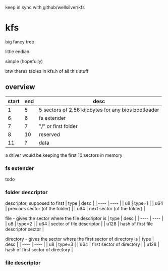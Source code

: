 keep in sync with github/wellsilver/kfs

# kfs

big fancy tree

little endian

simple (hopefully)

btw theres tables in kfs.h of all this stuff

## overview
| start | end | desc |
| ----- | ----- | - |
| 1 | 5 | 5 sectors of 2.56 kilobytes for any bios bootloader |
| 6 | 6 | fs extender |
| 7 | 7 | "/" or first folder |
| 8 | 10| reserved |
| 11 | ? | data |

a driver would be keeping the first 10 sectors in memory

### fs extender
todo

### folder descriptor

descriptor, supposed to first
| type | desc |
| ---- | ---- |
| u8   | type=1 |
| u64  | previous sector (of the folder) |
| u64  | next sector (of the folder) |

file - gives the sector where the file descriptor is
| type | desc |
| ---- | ---- |
| u8   | type=2 |
| u64  | sector of file descriptor |
| u128 | hash of first file descriptor sector |

directory - gives the sector where the first sector of directory is
| type | desc |
| ---- | ---- |
| u8   | type=3 |
| u64  | first sector of directory |
| u128 | hash of first sector of directory |

### file descriptor

